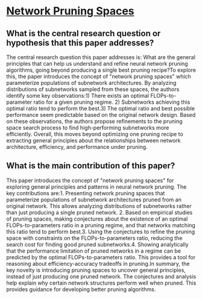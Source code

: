# [Network Pruning Spaces](https://arxiv.org/abs/2304.09453v1)

## What is the central research question or hypothesis that this paper addresses?

The central research question this paper addresses is: What are the general principles that can help us understand and refine neural network pruning algorithms, going beyond producing a single best pruning recipe?To explore this, the paper introduces the concept of "network pruning spaces" which parameterize populations of subnetwork architectures. By analyzing distributions of subnetworks sampled from these spaces, the authors identify some key observations:1) There exists an optimal FLOPs-to-parameter ratio for a given pruning regime. 2) Subnetworks achieving this optimal ratio tend to perform the best.3) The optimal ratio and best possible performance seem predictable based on the original network design. Based on these observations, the authors propose refinements to the pruning space search process to find high-performing subnetworks more efficiently. Overall, this moves beyond optimizing one pruning recipe to extracting general principles about the relationships between network architecture, efficiency, and performance under pruning.


## What is the main contribution of this paper?

This paper introduces the concept of "network pruning spaces" for exploring general principles and patterns in neural network pruning. The key contributions are:1. Presenting network pruning spaces that parameterize populations of subnetwork architectures pruned from an original network. This allows analyzing distributions of subnetworks rather than just producing a single pruned network. 2. Based on empirical studies of pruning spaces, making conjectures about the existence of an optimal FLOPs-to-parameters ratio in a pruning regime, and that networks matching this ratio tend to perform best.3. Using the conjectures to refine the pruning space with constraints on the FLOPs-to-parameters ratio, reducing the search cost for finding good pruned subnetworks.4. Showing analytically that the performance limitation of pruned networks in a regime can be predicted by the optimal FLOPs-to-parameters ratio. This provides a tool for reasoning about efficiency-accuracy tradeoffs in pruning.In summary, the key novelty is introducing pruning spaces to uncover general principles, instead of just producing one pruned network. The conjectures and analysis help explain why certain network structures perform well when pruned. This provides guidance for developing better pruning algorithms.

